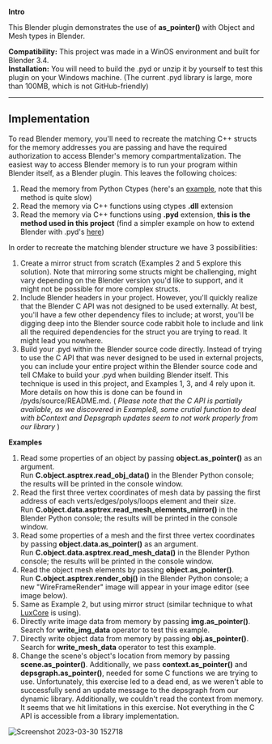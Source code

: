**Intro**

This Blender plugin demonstrates the use of **as_pointer()** with Object and Mesh types in Blender.

**Compatibility:** This project was made in a WinOS environment and built for Blender 3.4.  
**Installation:** You will need to build the .pyd or unzip it by yourself to test this plugin on your Windows machine. (The current .pyd library is large, more than 100MB, which is not GitHub-friendly)

---

## **Implementation**

To read Blender memory, you'll need to recreate the matching C++ structs for the memory addresses you are passing and have the required authorization to access Blender's memory compartmentalization. The easiest way to access Blender memory is to run your program within Blender itself, as a Blender plugin. This leaves the following choices:

1.  Read the memory from Python Ctypes (here's an [example](https://devtalk.blender.org/t/getting-structure-from-bpy-types-spline-as-pointer-with-ctypes/11759), note that this method is quite slow)
2.  Read the memory via C++ functions using ctypes **.dll** extension
3.  Read the memory via C++ functions using **.pyd** extension, **this is the method used in this project** (find a simpler example on how to extend Blender with .pyd's [here](https://github.com/DB3D/BpyAddonWithCppModule/blob/main/PydTest/pyd/Project1/add.cpp))

In order to recreate the matching blender structure we have 3 possibilities:

1.  Create a mirror struct from scratch (Examples 2 and 5 explore this solution). Note that mirroring some structs might be challenging, might vary depending on the Blender version you'd like to support, and it might not be possible for more complex structs.
2.  Include Blender headers in your project. However, you'll quickly realize that the Blender C API was not designed to be used externally. At best, you'll have a few other dependency files to include; at worst, you'll be digging deep into the Blender source code rabbit hole to include and link all the required dependencies for the struct you are trying to read. It might lead you nowhere.
3.  Build your .pyd within the Blender source code directly. Instead of trying to use the C API that was never designed to be used in external projects, you can include your entire project within the Blender source code and tell CMake to build your .pyd when building Blender itself. This technique is used in this project, and Examples 1, 3, and 4 rely upon it. More details on how this is done can be found in /pyds/source/README.md. ( _Please note that the C API is partially available, as we discovered in Example8, some crutial function to deal with bContext and Depsgraph updates seem to not work properly from our library_ )

**Examples**

1.  Read some properties of an object by passing **object.as_pointer()** as an argument.  
    Run **C.object.asptrex.read_obj_data()** in the Blender Python console; the results will be printed in the console window.
2.  Read the first three vertex coordinates of mesh data by passing the first address of each verts/edges/polys/loops element and their size.  
    Run **C.object.data.asptrex.read_mesh_elements_mirror()** in the Blender Python console; the results will be printed in the console window.
3.  Read some properties of a mesh and the first three vertex coordinates by passing **object.data.as_pointer()** as an argument.  
    Run **C.object.data.asptrex.read_mesh_data()** in the Blender Python console; the results will be printed in the console window.
4.  Read the object mesh elements by passing **object.as_pointer()**.  
    Run **C.object.asptrex.render_obj()** in the Blender Python console; a new "WireFrameRender" image will appear in your image editor (see image below).
5.  Same as Example 2, but using mirror struct (similar technique to what [LuxCore](https://github.com/LuxCoreRender/LuxCore/blob/master/include/luxcore/pyluxcore/blender_types.h) is using).
6.  Directly write image data from memory by passing **img.as_pointer()**.  
    Search for **write_img_data** operator to test this example.
7.  Directly write object data from memory by passing **obj.as_pointer()**.  
    Search for **write_mesh_data** operator to test this example.
8.  Change the scene's object's location from memory by passing **scene.as_pointer()**. Additionally, we pass **context.as_pointer()** and **depsgraph.as_pointer()**, needed for some C functions we are trying to use. Unfortunately, this exercise led to a dead end, as we weren't able to successfully send an update message to the depsgraph from our dynamic library. Additionally, we couldn't read the context from memory. It seems that we hit limitations in this exercise. Not everything in the C API is accessible from a library implementation.

![Screenshot 2023-03-30 152718](https://user-images.githubusercontent.com/56720730/228869371-422ea721-bdf5-433e-9312-0f7000520a51.jpg)
